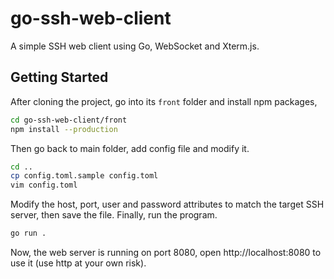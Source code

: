 # go-ssh-web-client

A simple SSH web client using Go, WebSocket and Xterm.js.

## Getting Started

After cloning the project, go into its `front` folder and install npm packages,

```bash
cd go-ssh-web-client/front
npm install --production
```

Then go back to main folder, add config file and modify it.

```bash
cd ..
cp config.toml.sample config.toml
vim config.toml
```

Modify the host, port, user and password attributes to match the target SSH server, then save the file. Finally, run the program.

```bash
go run .
```

Now, the web server is running on port 8080, open http://localhost:8080 to use it (use http at your own risk).
